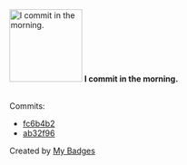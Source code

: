 <img src="https://github.com/my-badges/my-badges/blob/master/src/all-badges/time-of-commit/morning-commits.png?raw=true" alt="I commit in the morning." title="I commit in the morning." width="128">
<strong>I commit in the morning.</strong>
<br><br>

Commits:

- <a href="https://github.com/epfl-si/dashboard-certificates/commit/fc6b4b265800d7cba865cfc174f93f87eebca34b">fc6b4b2</a>
- <a href="https://github.com/SaskyaPanchaud/WordPress/commit/ab32f96864edab69253bb61dfce1ad4995ec4eae">ab32f96</a>


Created by <a href="https://github.com/my-badges/my-badges">My Badges</a>